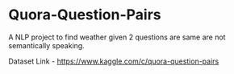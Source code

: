 # Quora-Question-Pairs
A NLP project to find weather given 2 questions are same are not semantically speaking.

Dataset Link - https://www.kaggle.com/c/quora-question-pairs
